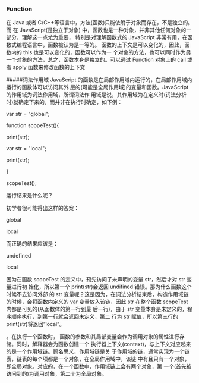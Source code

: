 ### Function
在 Java 或者 C/C++等语言中，方法(函数)只能依附于对象而存在，不是独立的。而 在 JavaScript(是独立于对象) 中，函数也是一种对象，并非其他任何对象的一部分，理解这一点尤为重要， 特别是对理解函数式的 JavaScript 非常有用，在函数式编程语言中，函数被认为是一等的。 函数的上下文是可以变化的，因此，函数内的 this 也是可以变化的，函数可以作为一 个对象的方法，也可以同时作为另一个对象的方法，总之，函数本身是独立的。可以通过 Function 对象上的 call 或者 apply 函数来修改函数的上下文

#####词法作用域
JavaScript 的函数是在局部作用域内运行的，在局部作用域内运行的函数体可以访问其外 层的(可能是全局作用域)的变量和函数。JavaScript 的作用域为词法作用域，所谓词法作 用域是说，其作用域为在定义时(词法分析时)就确定下来的，而并非在执行时确定，如下例：

var str = "global";

 function scopeTest(){

 print(str); 

 var str = "local";

  print(str);

}
 
scopeTest();

运行结果是什么呢？

初学者很可能得出这样的答案：

 global
 
 local
 
而正确的结果应该是：

 undefined 

local

 因为在函数 scopeTest 的定义中，预先访问了未声明的变量 str，然后才对 str 变量进行初 始化，所以第一个 print(str)会返回 undifined 错误。那为什么函数这个时候不去访问外部 的 str 变量呢？这是因为，在词法分析结束后，构造作用域链的时候，会将函数内定义的 var 变量放入该链，因此 str 在整个函数 scopeTest 内都是可见的(从函数体的第一行到最 后一行)，由于 str 变量本身是未定义的，程序顺序执行，到第一行就会返回未定义，第二 行为 str 赋值，所以第三行的 print(str)将返回”local”。

。在执行一个函数时， 函数的参数和其局部变量会作为调用对象的属性进行存储。同时，解释器会为函数创建一个 执行器上下文(context)，与上下文对应起来的是一个作用域链。顾名思义，作用域链是关 于作用域的链，通常实现为一个链表，链表的每个项都是一个对象，在全局作用域中，该链 中有且只有一个对象，即全局对象。对应的，在一个函数中，作用域链上会有两个对象，第 一个(首先被访问到的)为调用对象，第二个为全局对象。

